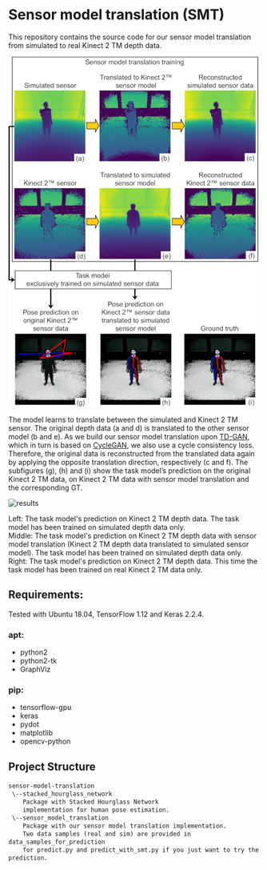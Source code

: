 # Sensor model translation (SMT)

This repository contains the source code for our sensor model translation from simulated to real Kinect 2 TM depth data.

![sensor-model-translation](sensor-model-translation.png)

The model learns to translate between the simulated and Kinect 2 TM sensor. The original depth data (a and d) is translated to the other sensor model (b and e). As we build our sensor model translation upon [TD-GAN](https://arxiv.org/abs/1806.07201), which in turn is based on [CycleGAN](https://github.com/junyanz/CycleGAN), we also use a cycle consistency loss. Therefore, the original data is reconstructed from the translated data again by applying the opposite translation direction, respectively (c and f). The subfigures (g), (h) and (i) show the task model’s prediction on the original Kinect 2 TM data, on Kinect 2 TM data with sensor model translation
and the corresponding GT.

![results](results.gif)

Left: The task model's prediction on Kinect 2 TM depth data. The task model has been trained on simulated depth data only.  
Middle: The task model's prediction on Kinect 2 TM depth data with sensor model translation (Kinect 2 TM depth data translated to simulated sensor model). The task model has been trained on simulated depth data only.  
Right: The task model's prediction on Kinect 2 TM depth data. This time the task model has been trained on real Kinect 2 TM data only.

## Requirements:
Tested with Ubuntu 18.04, TensorFlow 1.12 and Keras 2.2.4.

### apt:
* python2
* python2-tk
* GraphViz

### pip:
* tensorflow-gpu
* keras
* pydot
* matplotlib
* opencv-python

## Project Structure
```
sensor-model-translation
 \--stacked_hourglass_network
    Package with Stacked Hourglass Network
    implementation for human pose estimation.
 \--sensor_model_translation
    Package with our sensor model translation implementation.
    Two data samples (real and sim) are provided in data_samples_for_prediction
    for predict.py and predict_with_smt.py if you just want to try the prediction.
```
